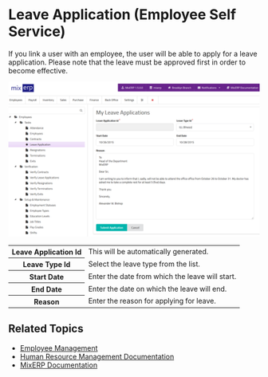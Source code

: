# Leave Application (Employee Self Service)

If you link a user with an employee, the user will be able to
apply for a leave application. Please note that the leave must be approved first in order
to become effective.

![Leave Application (Employee Self Service)](images/leave-application-ess.png)

<table class="ui padded compact attached small blue table">
    <tr>
        <th>
            Leave Application Id
        </th>
        <td>
            This will be automatically generated.
        </td>
    </tr>
    <tr>
        <th>
            Leave Type Id
        </th>
        <td>
            Select the leave type from the list.
        </td>
    </tr>
    <tr>
        <th>
            Start Date
        </th>
        <td>
            Enter the date from which the leave will start.
        </td>
    </tr>
    <tr>
        <th>
            End Date
        </th>
        <td>
            Enter the date on which the leave will end.
        </td>
    </tr>
    <tr>
        <th>Reason
        </th>
        <td>Enter the reason for applying for leave.
        </td>
    </tr>
</table>

## Related Topics
* [Employee Management](employee-managment.md)
* [Human Resource Management Documentation](index.md)
* [MixERP Documentation](../index.md)
